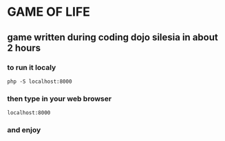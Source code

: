 # GAME OF LIFE #
## game written during coding dojo silesia in about 2 hours ##
### to run it localy ###

`php -S localhost:8000`

### then type in your web browser ###

`localhost:8000`

### and enjoy ###
